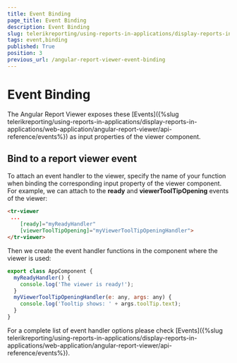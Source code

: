```yaml
---
title: Event Binding
page_title: Event Binding 
description: Event Binding
slug: telerikreporting/using-reports-in-applications/display-reports-in-applications/web-application/angular-report-viewer/event-binding
tags: event,binding
published: True
position: 3
previous_url: /angular-report-viewer-event-binding
---
```


# Event Binding

The Angular Report Viewer exposes these [Events]({%slug telerikreporting/using-reports-in-applications/display-reports-in-applications/web-application/angular-report-viewer/api-reference/events%}) as input properties of the viewer component. 

## Bind to a report viewer event

To attach an event handler to the viewer, specify the name of your function when binding the corresponding input property of the viewer component. For example, we can attach to the __ready__ and __viewerToolTipOpening__ events of the viewer: 
    
````HTML
<tr-viewer
 ...
    [ready]="myReadyHandler"
    [viewerToolTipOpening]="myViewerToolTipOpeningHandler">
</tr-viewer>
````

Then we create the event handler functions in the component where the viewer is used: 
    
````js
export class AppComponent {
  myReadyHandler() {
    console.log('The viewer is ready!');
  }
  myViewerToolTipOpeningHandler(e: any, args: any) {
    console.log('Tooltip shows: ' + args.toolTip.text);
  }
}
````

For a complete list of event handler options please check [Events]({%slug telerikreporting/using-reports-in-applications/display-reports-in-applications/web-application/angular-report-viewer/api-reference/events%}).


